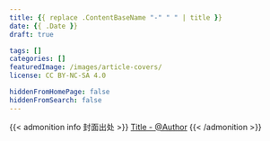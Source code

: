 ```yaml
---
title: {{ replace .ContentBaseName "-" " " | title }}
date: {{ .Date }}
draft: true

tags: []
categories: []
featuredImage: /images/article-covers/
license: CC BY-NC-SA 4.0

hiddenFromHomePage: false
hiddenFromSearch: false
---
```


<!--more-->

{{< admonition info 封面出处 >}}
[Title - @Author](https://www.pixiv.net/artworks/)
{{< /admonition >}}
